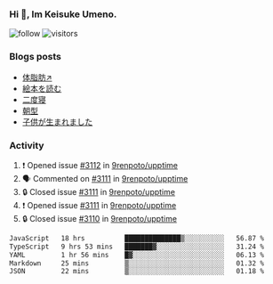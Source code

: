 ### Hi 👋, Im Keisuke Umeno.

<!--
**9renpoto/9renpoto** is a ✨ _special_ ✨ repository because its `README.md` (this file) appears on your GitHub profile.

Here are some ideas to get you started:

- 🔭 I’m currently working on ...
- 🌱 I’m currently learning ...
- 👯 I’m looking to collaborate on ...
- 🤔 I’m looking for help with ...
- 💬 Ask me about ...
- 📫 How to reach me: ...
- 😄 Pronouns: ...
- ⚡ Fun fact: ...
-->

![follow](https://img.shields.io/github/followers/9renpoto?label=Follow&style=social)
![visitors](https://komarev.com/ghpvc/?username=9renpoto&label=Profile%20views&color=0e75b6&style=flat)

### Blogs posts

<!-- BLOG-POST-LIST:START -->
- [体脂肪↗](https://9renpoto.win/entry/2024/08/12/gaining_fat)
- [絵本を読む](https://9renpoto.win/entry/2024/07/26/picture_book)
- [二度寝](https://9renpoto.win/entry/2024/07/18/going_back_to_sleep)
- [朝型](https://9renpoto.win/entry/2024/05/29/im-an-early)
- [子供が生まれました](https://9renpoto.win/entry/2024/04/18/hello-world)
<!-- BLOG-POST-LIST:END -->

### Activity

<!--START_SECTION:activity-->
1. ❗ Opened issue [#3112](https://github.com/9renpoto/upptime/issues/3112) in [9renpoto/upptime](https://github.com/9renpoto/upptime)
2. 🗣 Commented on [#3111](https://github.com/9renpoto/upptime/issues/3111#issuecomment-2311695886) in [9renpoto/upptime](https://github.com/9renpoto/upptime)
3. 🔒 Closed issue [#3111](https://github.com/9renpoto/upptime/issues/3111) in [9renpoto/upptime](https://github.com/9renpoto/upptime)
4. ❗ Opened issue [#3111](https://github.com/9renpoto/upptime/issues/3111) in [9renpoto/upptime](https://github.com/9renpoto/upptime)
5. 🔒 Closed issue [#3110](https://github.com/9renpoto/upptime/issues/3110) in [9renpoto/upptime](https://github.com/9renpoto/upptime)
<!--END_SECTION:activity-->

<!--START_SECTION:waka-->

```txt
JavaScript   18 hrs          ██████████████▒░░░░░░░░░░   56.87 %
TypeScript   9 hrs 53 mins   ███████▓░░░░░░░░░░░░░░░░░   31.24 %
YAML         1 hr 56 mins    █▓░░░░░░░░░░░░░░░░░░░░░░░   06.13 %
Markdown     25 mins         ▒░░░░░░░░░░░░░░░░░░░░░░░░   01.32 %
JSON         22 mins         ▒░░░░░░░░░░░░░░░░░░░░░░░░   01.18 %
```

<!--END_SECTION:waka-->
